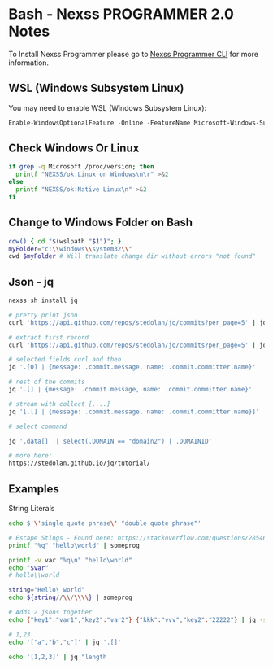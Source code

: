 # Bash - Nexss PROGRAMMER 2.0 Notes

To Install Nexss Programmer please go to [Nexss Programmer CLI](https://github.com/nexssp/cli#readme) for more information.

## WSL (Windows Subsystem Linux)

You may need to enable WSL (Windows Subsystem Linux):

```ps1
Enable-WindowsOptionalFeature -Online -FeatureName Microsoft-Windows-Subsystem-Linux
```

## Check Windows Or Linux

```sh
if grep -q Microsoft /proc/version; then
  printf "NEXSS/ok:Linux on Windows\n\r" >&2
else
  printf "NEXSS/ok:Native Linux\n" >&2
fi
```

## Change to Windows Folder on Bash

```sh
cdw() { cd "$(wslpath "$1")"; }
myFolder="c:\\windows\\system32\\"
cwd $myFolder # Will translate change dir without errors "not found"
```

## Json - jq

```sh
nexss sh install jq

# pretty print json
curl 'https://api.github.com/repos/stedolan/jq/commits?per_page=5' | jq '.'

# extract first record
curl 'https://api.github.com/repos/stedolan/jq/commits?per_page=5' | jq '.[0]'

# selected fields curl and then
jq '.[0] | {message: .commit.message, name: .commit.committer.name}'

# rest of the commits
jq '.[] | {message: .commit.message, name: .commit.committer.name}'

# stream with collect [....]
jq '[.[] | {message: .commit.message, name: .commit.committer.name}]'

# select command

jq '.data[]  | select(.DOMAIN == "domain2") | .DOMAINID'

# more here:
https://stedolan.github.io/jq/tutorial/
```

## Examples

String Literals

```sh
echo $'\'single quote phrase\' "double quote phrase"'
```

```sh
# Escape Stings - Found here: https://stackoverflow.com/questions/2854655/command-to-escape-a-string-in-bash
printf "%q" "hello\world" | someprog

printf -v var "%q\n" "hello\world"
echo "$var"
# hello\\world

string="Hello\ world"
echo ${string//\\/\\\\} | someprog
```

```sh
# Adds 2 jsons together
echo {"key1":"var1","key2":"var2"} {"kkk":"vvv","key2":"22222"} | jq -s add

# 1,23
echo '["a","b","c"]' | jq '.[]'

echo '[1,2,3]' | jq "length

```
